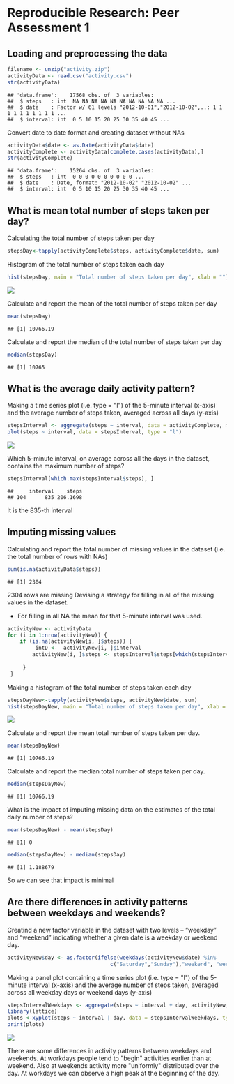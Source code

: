 # Reproducible Research: Peer Assessment 1


## Loading and preprocessing the data

```r
filename <- unzip("activity.zip")
activityData <- read.csv("activity.csv")
str(activityData)
```

```
## 'data.frame':	17568 obs. of  3 variables:
##  $ steps   : int  NA NA NA NA NA NA NA NA NA NA ...
##  $ date    : Factor w/ 61 levels "2012-10-01","2012-10-02",..: 1 1 1 1 1 1 1 1 1 1 ...
##  $ interval: int  0 5 10 15 20 25 30 35 40 45 ...
```

Convert date to date format and creating dataset without NAs

```r
activityData$date <- as.Date(activityData$date)
activityComplete <- activityData[complete.cases(activityData),]
str(activityComplete)
```

```
## 'data.frame':	15264 obs. of  3 variables:
##  $ steps   : int  0 0 0 0 0 0 0 0 0 0 ...
##  $ date    : Date, format: "2012-10-02" "2012-10-02" ...
##  $ interval: int  0 5 10 15 20 25 30 35 40 45 ...
```

## What is mean total number of steps taken per day?
 Calculating the total number of steps taken per day

```r
stepsDay<-tapply(activityComplete$steps, activityComplete$date, sum)
```
 
Histogram of the total number of steps taken each day

```r
hist(stepsDay, main = "Total number of steps taken per day", xlab = "")
```

![](PA1_template_files/figure-html/unnamed-chunk-4-1.png) 
 
Calculate and report the mean of the total number of steps taken per day

```r
mean(stepsDay)
```

```
## [1] 10766.19
```

Calculate and report the median of the total number of steps taken per day

```r
median(stepsDay)
```

```
## [1] 10765
```
## What is the average daily activity pattern?

Making a time series plot (i.e. type = "l") of the 5-minute interval (x-axis) and the average number of steps taken, averaged across all days (y-axis)

```r
stepsInterval <- aggregate(steps ~ interval, data = activityComplete, mean)
plot(steps ~ interval, data = stepsInterval, type = "l")
```

![](PA1_template_files/figure-html/unnamed-chunk-7-1.png) 

Which 5-minute interval, on average across all the days in the dataset, contains the maximum number of steps?

```r
stepsInterval[which.max(stepsInterval$steps), ]
```

```
##     interval    steps
## 104      835 206.1698
```

It is the 835-th interval
## Imputing missing values

Calculating and report the total number of missing values in the dataset (i.e. the total number of rows with NAs)

```r
sum(is.na(activityData$steps))
```

```
## [1] 2304
```

2304 rows are missing
Devising a strategy for filling in all of the missing values in the dataset. 
- For filling in all NA the mean for that 5-minute interval was used.

```r
activityNew <- activityData
for (i in 1:nrow(activityNew)) {
    if (is.na(activityNew[i, ]$steps)) {
         intD <-  activityNew[i, ]$interval 
        activityNew[i, ]$steps <- stepsInterval$steps[which(stepsInterval$interval==intD)]
         
     }
 }
```

Making a histogram of the total number of steps taken each day 

```r
stepsDayNew<-tapply(activityNew$steps, activityNew$date, sum)
hist(stepsDayNew, main = "Total number of steps taken per day", xlab = "")
```

![](PA1_template_files/figure-html/unnamed-chunk-11-1.png) 

Calculate and report the mean total number of steps taken per day. 

```r
mean(stepsDayNew)
```

```
## [1] 10766.19
```

Calculate and report the median total number of steps taken per day. 

```r
median(stepsDayNew)
```

```
## [1] 10766.19
```

What is the impact of imputing missing data on the estimates of the total daily number of steps?

```r
mean(stepsDayNew) - mean(stepsDay)
```

```
## [1] 0
```

```r
median(stepsDayNew) - median(stepsDay)
```

```
## [1] 1.188679
```

So we can see that impact is minimal

## Are there differences in activity patterns between weekdays and weekends?

Creatind a new factor variable in the dataset with two levels – “weekday” and “weekend” indicating whether a given date is a weekday or weekend day.

```r
activityNew$day <- as.factor(ifelse(weekdays(activityNew$date) %in% 
                                 c("Saturday","Sunday"),"weekend", "weekday"))
```

Making a panel plot containing a time series plot (i.e. type = "l") of the 5-minute interval (x-axis) and the average number of steps taken, averaged across all weekday days or weekend days (y-axis)

```r
stepsIntervalWeekdays <- aggregate(steps ~ interval + day, activityNew, mean)
library(lattice)
plots <-xyplot(steps ~ interval | day, data = stepsIntervalWeekdays, type = "l", layout = c(1, 2), ylab = "Number of Steps", xlab = "Interval", main = "Time Series for Weekend and Weekday Activity Patterns")
print(plots)
```

![](PA1_template_files/figure-html/unnamed-chunk-16-1.png) 

There are some differences in activity patterns between weekdays and weekends. At workdays people tend to "begin" activities earlier than at weekend. Also at weekends activity more "uniformly" distributed over the day. At workdays we can observe a high peak at the beginning of the day.
